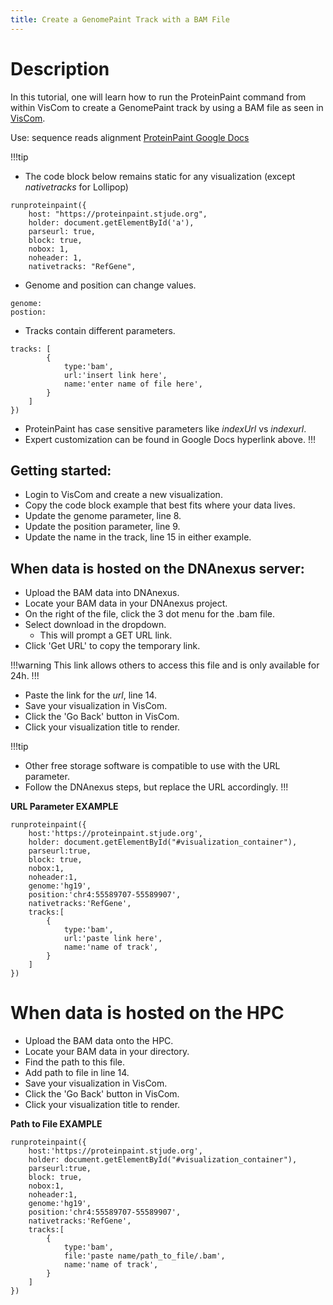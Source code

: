 ```yaml
---
title: Create a GenomePaint Track with a BAM File 
---
```

# Description
In this tutorial, one will learn how to run the ProteinPaint command from within VisCom to create a GenomePaint track by using a BAM file as seen in [VisCom](https://viz.stjude.cloud/st-jude-cloud-demo/visualization/genomepaint-bam-track-example-beta~29).

Use: sequence reads alignment
[ProteinPaint Google Docs](https://docs.google.com/presentation/d/1oGI72Vooc25oAKir4DmarNDjDmUcigQk65FU8niSE_k/edit#slide=id.g8398dfdab9_0_0)


!!!tip
* The code block below remains static for any visualization (except *nativetracks* for Lollipop)

```JS
runproteinpaint({
    host: "https://proteinpaint.stjude.org",
    holder: document.getElementById('a'),
    parseurl: true,
    block: true,
    nobox: 1,
    noheader: 1,
    nativetracks: "RefGene",
```

*   Genome and position can change values.

``` JS
genome: 
postion: 

```
*	Tracks contain different parameters.

``` JS
tracks: [
        {
			type:'bam',
			url:'insert link here',
			name:'enter name of file here',
		}
    ]
})
```

*	ProteinPaint has case sensitive parameters like *indexUrl* vs *indexurl*.
*   Expert customization can be found in Google Docs hyperlink above.
!!!

## Getting started:
*   Login to VisCom and create a new visualization.
*   Copy the code block example that best fits where your data lives.
*   Update the genome parameter, line 8.
*   Update the position parameter, line 9.
*   Update the name in the track, line 15 in either example.

## When data is hosted on the DNAnexus server:
*	Upload the BAM data into DNAnexus.
*	Locate your BAM data in your DNAnexus project.
*	On the right of the file, click the 3 dot menu for the .bam file.
*   Select download in the dropdown.
    *	This will prompt a GET URL link.
*	Click 'Get URL' to copy the temporary link.

!!!warning 
This link allows others to access this file and is only available for 24h.
!!!

*	Paste the link for the *url*, line 14. 
*   Save your visualization in VisCom.
*   Click the 'Go Back' button in VisCom.
*   Click your visualization title to render. 

!!!tip
* Other free storage software is compatible to use with the URL parameter.
* Follow the DNAnexus steps, but replace the URL accordingly.
!!!


**URL Parameter EXAMPLE**
```JS
runproteinpaint({   
	host:'https://proteinpaint.stjude.org',
	holder: document.getElementById("#visualization_container"),
	parseurl:true,
	block: true,
	nobox:1,
	noheader:1,
	genome:'hg19',
	position:'chr4:55589707-55589907',
	nativetracks:'RefGene',
	tracks:[   
		{
			type:'bam',
			url:'paste link here',
			name:'name of track',
		}
	]
})
```

# When data is hosted on the HPC
*	Upload the BAM data onto the HPC.
*	Locate your BAM data in your directory.
*	Find the path to this file.
*   Add path to file in line 14.
*   Save your visualization in VisCom.
*   Click the 'Go Back' button in VisCom.
*   Click your visualization title to render. 

**Path to File EXAMPLE**
```JS
runproteinpaint({   
	host:'https://proteinpaint.stjude.org',
	holder: document.getElementById("#visualization_container"),
	parseurl:true,
	block: true,
	nobox:1,
	noheader:1,
	genome:'hg19',
	position:'chr4:55589707-55589907',
	nativetracks:'RefGene',
	tracks:[   
		{
			type:'bam',
			file:'paste name/path_to_file/.bam',
			name:'name of track',
		}
	]
})
```